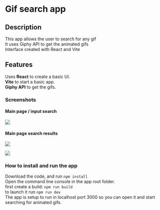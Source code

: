 # Gif search app

## Description

This app allows the user to search for any gif   
It uses Giphy API to get the animated gifs   
Interface created with React and Vite

## Features

Uses **React** to create a basic UI.   
**Vite** to start a basic app.   
**Giphy API** to get the gifs.   

### Screenshots

#### Main page / input search
![](https://dessinstudio.com/portfolio-imgs/08_03.png)

#### Main page search results  
![](https://dessinstudio.com/portfolio-imgs/08_01.png)

![](https://dessinstudio.com/portfolio-imgs/08_02.png)


### How to install and run the app

Download the code, and run `npm install`  
Open the command line console in the app root folder.    
first create a  build: `npm run build`   
to launch it run `npm run dev`   
The app is setup to run in localhost port 3000 so you can open it and start searching for animated gifs.